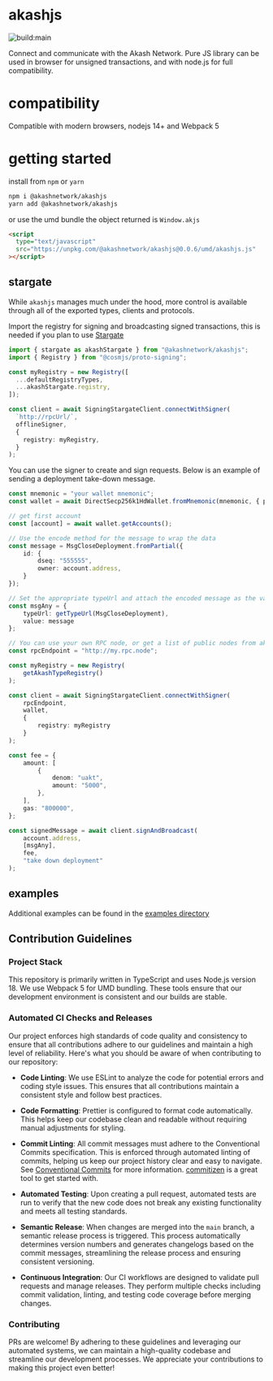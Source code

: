 # akashjs

![build:main](https://github.com/ovrclk/akashjs/actions/workflows/build.yml/badge.svg?branch=main)

Connect and communicate with the Akash Network. Pure JS library can be used in browser for unsigned transactions, and with node.js for full compatibility.

# compatibility

Compatible with modern browsers, nodejs 14+ and Webpack 5

# getting started

install from `npm` or `yarn`

```bash
npm i @akashnetwork/akashjs
yarn add @akashnetwork/akashjs
```

or use the umd bundle the object returned is `Window.akjs`

```html
<script
  type="text/javascript"
  src="https://unpkg.com/@akashnetwork/akashjs@0.0.6/umd/akashjs.js"
></script>
```
## stargate

While `akashjs` manages much under the hood, more control is available through all of the exported types, clients and protocols.

Import the registry for signing and broadcasting signed transactions, this is needed if you plan to use [Stargate](https://www.npmjs.com/package/@cosmjs/stargate)

```typescript
import { stargate as akashStargate } from "@akashnetwork/akashjs";
import { Registry } from "@cosmjs/proto-signing";

const myRegistry = new Registry([
  ...defaultRegistryTypes,
  ...akashStargate.registry,
]);

const client = await SigningStargateClient.connectWithSigner(
  `http://rpcUrl/`,
  offlineSigner,
  {
    registry: myRegistry,
  }
);
```

You can use the signer to create and sign requests. Below is an example of sending a deployment take-down message.

```ts
const mnemonic = "your wallet mnemonic";
const wallet = await DirectSecp256k1HdWallet.fromMnemonic(mnemonic, { prefix: "akash" });

// get first account
const [account] = await wallet.getAccounts();

// Use the encode method for the message to wrap the data
const message = MsgCloseDeployment.fromPartial({
    id: {
        dseq: "555555",
        owner: account.address,
    }
});

// Set the appropriate typeUrl and attach the encoded message as the value
const msgAny = {
    typeUrl: getTypeUrl(MsgCloseDeployment),
    value: message
};

// You can use your own RPC node, or get a list of public nodes from akashjs
const rpcEndpoint = "http://my.rpc.node";

const myRegistry = new Registry(
    getAkashTypeRegistry()
);

const client = await SigningStargateClient.connectWithSigner(
    rpcEndpoint,
    wallet,
    {
        registry: myRegistry
    }
);

const fee = {
    amount: [
        {
            denom: "uakt",
            amount: "5000",
        },
    ],
    gas: "800000",
};

const signedMessage = await client.signAndBroadcast(
    account.address,
    [msgAny],
    fee,
    "take down deployment"
);
```

## examples

Additional examples can be found in the [examples directory]( https://github.com/ovrclk/akashjs/tree/main/)

## Contribution Guidelines

### Project Stack

This repository is primarily written in TypeScript and uses Node.js version 18. We use Webpack 5 for UMD bundling. These tools ensure that our development environment is consistent and our builds are stable.

### Automated CI Checks and Releases

Our project enforces high standards of code quality and consistency to ensure that all contributions adhere to our guidelines and maintain a high level of reliability. Here's what you should be aware of when contributing to our repository:

- **Code Linting**: We use ESLint to analyze the code for potential errors and coding style issues. This ensures that all contributions maintain a consistent style and follow best practices.

- **Code Formatting**: Prettier is configured to format code automatically. This helps keep our codebase clean and readable without requiring manual adjustments for styling.

- **Commit Linting**: All commit messages must adhere to the Conventional Commits specification. This is enforced through automated linting of commits, helping us keep our project history clear and easy to navigate. See [Conventional Commits](https://www.conventionalcommits.org/en/v1.0.0/) for more information. [commitizen](https://commitizen-tools.github.io/commitizen/) is a great tool to get started with.

- **Automated Testing**: Upon creating a pull request, automated tests are run to verify that the new code does not break any existing functionality and meets all testing standards.

- **Semantic Release**: When changes are merged into the `main` branch, a semantic release process is triggered. This process automatically determines version numbers and generates changelogs based on the commit messages, streamlining the release process and ensuring consistent versioning.

- **Continuous Integration**: Our CI workflows are designed to validate pull requests and manage releases. They perform multiple checks including commit validation, linting, and testing code coverage before merging changes.

### Contributing

PRs are welcome! By adhering to these guidelines and leveraging our automated systems, we can maintain a high-quality codebase and streamline our development processes. We appreciate your contributions to making this project even better!

